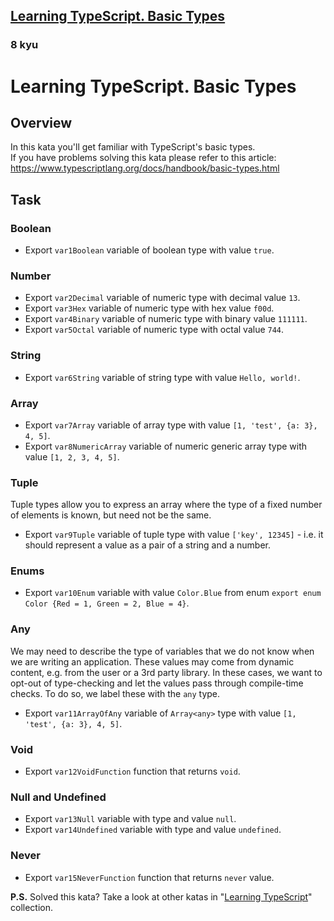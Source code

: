 <h2><a href=https://www.codewars.com/kata/5914c6ee51f1d39b5600001c/train/typescript target="_blank">Learning TypeScript. Basic Types</a></h2><h3>8 kyu</h3><h1 id="learning-typescript-basic-types">Learning TypeScript. Basic Types</h1><h2 id="overview">Overview</h2><p>In this kata you'll get familiar with TypeScript's basic types.<br>If you have problems solving this kata please refer to this article: <a href="https://www.typescriptlang.org/docs/handbook/basic-types.html" data-turbolinks="false" target="_blank">https://www.typescriptlang.org/docs/handbook/basic-types.html</a></p><h2 id="task">Task</h2><h3 id="boolean">Boolean</h3><ul><li>Export <code>var1Boolean</code> variable of boolean type with value <code>true</code>.</li></ul><h3 id="number">Number</h3><ul><li>Export <code>var2Decimal</code> variable of numeric type with decimal value <code>13</code>.</li><li>Export <code>var3Hex</code> variable of numeric type with hex value <code>f00d</code>.</li><li>Export <code>var4Binary</code> variable of numeric type with binary value <code>111111</code>.</li><li>Export <code>var5Octal</code> variable of numeric type with octal value <code>744</code>.</li></ul><h3 id="string">String</h3><ul><li>Export <code>var6String</code> variable of string type with value <code>Hello, world!</code>.</li></ul><h3 id="array">Array</h3><ul><li>Export <code>var7Array</code> variable of array type with value <code>[1, 'test', {a: 3}, 4, 5]</code>.</li><li>Export <code>var8NumericArray</code> variable of numeric generic array type with value <code>[1, 2, 3, 4, 5]</code>.</li></ul><h3 id="tuple">Tuple</h3><p>Tuple types allow you to express an array where the type of a fixed number of elements is known, but need not be the same. </p><ul><li>Export <code>var9Tuple</code> variable of tuple type with value <code>['key', 12345]</code> - i.e. it should represent a value as a pair of a string and a number.</li></ul><h3 id="enums">Enums</h3><ul><li>Export <code>var10Enum</code> variable with value <code>Color.Blue</code> from enum <code>export enum Color {Red = 1, Green = 2, Blue = 4}</code>.</li></ul><h3 id="any">Any</h3><p>We may need to describe the type of variables that we do not know when we are writing an application. These values may come from dynamic content, e.g. from the user or a 3rd party library. In these cases, we want to opt-out of type-checking and let the values pass through compile-time checks. To do so, we label these with the <code>any</code> type. </p><ul><li>Export <code>var11ArrayOfAny</code> variable of <code>Array&lt;any&gt;</code> type with value <code>[1, 'test', {a: 3}, 4, 5]</code>.</li></ul><h3 id="void">Void</h3><ul><li>Export <code>var12VoidFunction</code> function that returns <code>void</code>.</li></ul><h3 id="null-and-undefined">Null and Undefined</h3><ul><li>Export <code>var13Null</code> variable with type and value <code>null</code>.</li><li>Export <code>var14Undefined</code> variable with type and value <code>undefined</code>.</li></ul><h3 id="never">Never</h3><ul><li>Export <code>var15NeverFunction</code> function that returns <code>never</code> value.</li></ul><p><strong>P.S.</strong> Solved this kata? Take a look at other katas in "<a href="https://www.codewars.com/collections/learning-typescript" data-turbolinks="false" target="_blank">Learning TypeScript</a>" collection.</p>